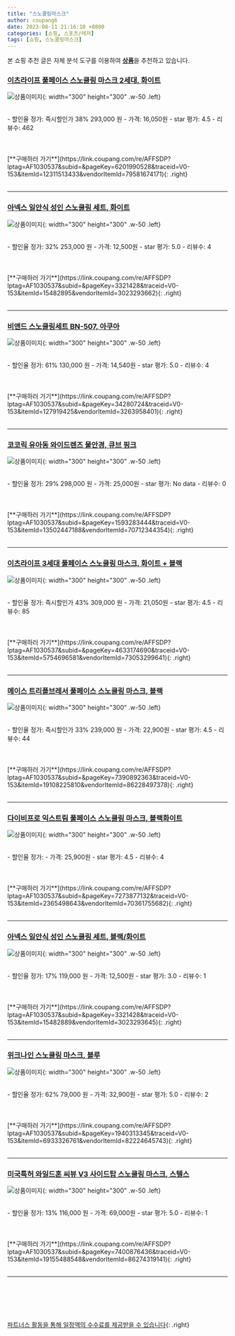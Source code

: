 ```yaml
---
title: "스노쿨링마스크"
author: coupang6
date: 2023-08-11 21:16:10 +0800
categories: [쇼핑, 스포츠/레저]
tags: [쇼핑, 스노쿨링마스크]
---
```


본 쇼핑 추천 글은 자체 분석 도구를 이용하여 [**상품**](https://link.coupang.com/a/bao1ui)을 추천하고 있습니다.

### [이츠라이프 풀페이스 스노쿨링 마스크 2세대, 화이트](https://link.coupang.com/re/AFFSDP?lptag=AF1030537&subid=&pageKey=6201990528&traceid=V0-153&itemId=12311513433&vendorItemId=79581674171)

![상품이미지](https://thumbnail6.coupangcdn.com/thumbnails/remote/230x230ex/image/retail/images/53897505078153-e666015e-fb99-4a4f-82f6-89c0e96b8cf0.jpg){: width="300" height="300" .w-50 .left}


<br>
- 할인율 정가: 즉시할인가 38%  293,000   원
- 가격: 16,050원
- star 평가: 4.5
- 리뷰수: 462
<br>
<br>
<br>
<br>
[**구매하러 가기**](https://link.coupang.com/re/AFFSDP?lptag=AF1030537&subid=&pageKey=6201990528&traceid=V0-153&itemId=12311513433&vendorItemId=79581674171){: .right}
<br>
<br>

---

### [아넥스 일안식 성인 스노쿨링 세트, 화이트](https://link.coupang.com/re/AFFSDP?lptag=AF1030537&subid=&pageKey=3321428&traceid=V0-153&itemId=15482895&vendorItemId=3023293662)

![상품이미지](https://thumbnail7.coupangcdn.com/thumbnails/remote/230x230ex/image/vendor_inventory/images/2017/05/23/9/9/23af8abf-fbdd-449e-b577-4f29af98ff54.jpg){: width="300" height="300" .w-50 .left}


<br>
- 할인율 정가: 32%  253,000   원
- 가격: 12,500원
- star 평가: 5.0
- 리뷰수: 4
<br>
<br>
<br>
<br>
[**구매하러 가기**](https://link.coupang.com/re/AFFSDP?lptag=AF1030537&subid=&pageKey=3321428&traceid=V0-153&itemId=15482895&vendorItemId=3023293662){: .right}
<br>
<br>

---

### [비앤드 스노클링세트 BN-507, 아쿠아](https://link.coupang.com/re/AFFSDP?lptag=AF1030537&subid=&pageKey=34280724&traceid=V0-153&itemId=127919425&vendorItemId=3263958401)

![상품이미지](https://thumbnail10.coupangcdn.com/thumbnails/remote/230x230ex/image/retail/images/2987004887524132-c5593263-3552-4c23-b189-f0c763b4c02a.jpg){: width="300" height="300" .w-50 .left}


<br>
- 할인율 정가: 61%  130,000   원
- 가격: 14,540원
- star 평가: 5.0
- 리뷰수: 4
<br>
<br>
<br>
<br>
[**구매하러 가기**](https://link.coupang.com/re/AFFSDP?lptag=AF1030537&subid=&pageKey=34280724&traceid=V0-153&itemId=127919425&vendorItemId=3263958401){: .right}
<br>
<br>

---

### [코코릭 유아동 와이드렌즈 물안경, 큐브 핑크](https://link.coupang.com/re/AFFSDP?lptag=AF1030537&subid=&pageKey=1593283444&traceid=V0-153&itemId=13502447188&vendorItemId=70712344354)

![상품이미지](https://thumbnail10.coupangcdn.com/thumbnails/remote/230x230ex/image/retail/images/2414691397278572-7abfd56b-9a04-4eef-9cc7-b35a6b3d603c.jpg){: width="300" height="300" .w-50 .left}


<br>
- 할인율 정가: 29%  298,000   원
- 가격: 25,000원
- star 평가: No data
- 리뷰수: 0
<br>
<br>
<br>
<br>
[**구매하러 가기**](https://link.coupang.com/re/AFFSDP?lptag=AF1030537&subid=&pageKey=1593283444&traceid=V0-153&itemId=13502447188&vendorItemId=70712344354){: .right}
<br>
<br>

---

### [이츠라이프 3세대 풀페이스 스노쿨링 마스크, 화이트 + 블랙](https://link.coupang.com/re/AFFSDP?lptag=AF1030537&subid=&pageKey=4633174690&traceid=V0-153&itemId=5754696581&vendorItemId=73053299641)

![상품이미지](https://thumbnail6.coupangcdn.com/thumbnails/remote/230x230ex/image/retail/images/2020/12/08/19/0/337dbe39-0e54-44d0-9c6c-321542b6e5e3.jpg){: width="300" height="300" .w-50 .left}


<br>
- 할인율 정가: 즉시할인가 43%  309,000   원
- 가격: 21,050원
- star 평가: 4.5
- 리뷰수: 85
<br>
<br>
<br>
<br>
[**구매하러 가기**](https://link.coupang.com/re/AFFSDP?lptag=AF1030537&subid=&pageKey=4633174690&traceid=V0-153&itemId=5754696581&vendorItemId=73053299641){: .right}
<br>
<br>

---

### [메이스 트리플브레서 풀페이스 스노쿨링 마스크, 블랙](https://link.coupang.com/re/AFFSDP?lptag=AF1030537&subid=&pageKey=7390892363&traceid=V0-153&itemId=19108225810&vendorItemId=86228497378)

![상품이미지](https://thumbnail7.coupangcdn.com/thumbnails/remote/230x230ex/image/vendor_inventory/4244/bf16fb2a401ffa5fa8e6c8357fb824518d9f53cf1982a1d5b74f459e80b4.jpg){: width="300" height="300" .w-50 .left}


<br>
- 할인율 정가: 즉시할인가 33%  239,000   원
- 가격: 22,900원
- star 평가: 4.5
- 리뷰수: 44
<br>
<br>
<br>
<br>
[**구매하러 가기**](https://link.coupang.com/re/AFFSDP?lptag=AF1030537&subid=&pageKey=7390892363&traceid=V0-153&itemId=19108225810&vendorItemId=86228497378){: .right}
<br>
<br>

---

### [다이비프로 익스트림 풀페이스 스노쿨링 마스크, 블랙화이트](https://link.coupang.com/re/AFFSDP?lptag=AF1030537&subid=&pageKey=7273877132&traceid=V0-153&itemId=2365498643&vendorItemId=70361755682)

![상품이미지](https://thumbnail9.coupangcdn.com/thumbnails/remote/230x230ex/image/retail/images/644695612119144-0bb352a2-18ff-4145-ab2d-79a23c81ec6a.jpg){: width="300" height="300" .w-50 .left}


<br>
- 할인율 정가: 
- 가격: 25,900원
- star 평가: 4.5
- 리뷰수: 4
<br>
<br>
<br>
<br>
[**구매하러 가기**](https://link.coupang.com/re/AFFSDP?lptag=AF1030537&subid=&pageKey=7273877132&traceid=V0-153&itemId=2365498643&vendorItemId=70361755682){: .right}
<br>
<br>

---

### [아넥스 일안식 성인 스노쿨링 세트, 블랙/화이트](https://link.coupang.com/re/AFFSDP?lptag=AF1030537&subid=&pageKey=3321428&traceid=V0-153&itemId=15482889&vendorItemId=3023293645)

![상품이미지](https://thumbnail8.coupangcdn.com/thumbnails/remote/230x230ex/image/vendor_inventory/images/2016/05/09/17/9/d5126ae3-5d68-42f6-ba4a-63c4f596a72d.jpg){: width="300" height="300" .w-50 .left}


<br>
- 할인율 정가: 17%  119,000   원
- 가격: 12,500원
- star 평가: 3.0
- 리뷰수: 1
<br>
<br>
<br>
<br>
[**구매하러 가기**](https://link.coupang.com/re/AFFSDP?lptag=AF1030537&subid=&pageKey=3321428&traceid=V0-153&itemId=15482889&vendorItemId=3023293645){: .right}
<br>
<br>

---

### [위크나인 스노쿨링 마스크, 블루](https://link.coupang.com/re/AFFSDP?lptag=AF1030537&subid=&pageKey=1940313345&traceid=V0-153&itemId=6933326761&vendorItemId=82224645743)

![상품이미지](https://thumbnail10.coupangcdn.com/thumbnails/remote/230x230ex/image/vendor_inventory/83e8/b322ef0ab41c43b4c31c12e7feb3116f89d60a5ea353946ba714604a1de3.jpg){: width="300" height="300" .w-50 .left}


<br>
- 할인율 정가: 62%  79,000   원
- 가격: 32,900원
- star 평가: 5.0
- 리뷰수: 2
<br>
<br>
<br>
<br>
[**구매하러 가기**](https://link.coupang.com/re/AFFSDP?lptag=AF1030537&subid=&pageKey=1940313345&traceid=V0-153&itemId=6933326761&vendorItemId=82224645743){: .right}
<br>
<br>

---

### [미국특허 와일드혼 씨뷰 V3 사이드탑 스노쿨링 마스크, 스텔스](https://link.coupang.com/re/AFFSDP?lptag=AF1030537&subid=&pageKey=7400876436&traceid=V0-153&itemId=19155488548&vendorItemId=86274319141)

![상품이미지](https://thumbnail8.coupangcdn.com/thumbnails/remote/230x230ex/image/retail/images/7030094664876920-26d083a5-4c5e-48fd-bc30-258d3d541f2c.jpg){: width="300" height="300" .w-50 .left}


<br>
- 할인율 정가: 13%  116,000   원
- 가격: 69,000원
- star 평가: 5.0
- 리뷰수: 1
<br>
<br>
<br>
<br>
[**구매하러 가기**](https://link.coupang.com/re/AFFSDP?lptag=AF1030537&subid=&pageKey=7400876436&traceid=V0-153&itemId=19155488548&vendorItemId=86274319141){: .right}
<br>
<br>

---
<br><br><br><br><br> [파트너스 활동을 통해 일정액의 수수료를 제공받을 수 있습니다](https://link.coupang.com/a/bao1ui){: .right}